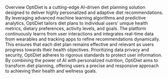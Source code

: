 Overview
OptiDiet is a cutting-edge AI-driven diet planning solution designed to deliver highly personalized and adaptive diet recommendations. By leveraging advanced machine learning algorithms and predictive analytics, OptiDiet tailors diet plans to individual users' unique health metrics, dietary preferences, activity levels, and goals.
The platform continuously learns from user interactions and integrates real-time data from wearables and tracking apps to refine recommendations dynamically. This ensures that each diet plan remains effective and relevant as users progress towards their health objectives.
Prioritizing data privacy and security, OptiDiet adheres to rigorous standards to protect user information. By combining the power of AI with personalized nutrition, OptiDiet aims to transform diet planning, offering users a precise and responsive approach to achieving their health and wellness goals.
